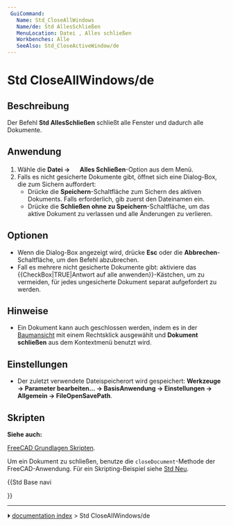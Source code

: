 ```yaml
---
 GuiCommand:
   Name: Std_CloseAllWindows
   Name/de: Std AllesSchließen
   MenuLocation: Datei , Alles schließen
   Workbenches: Alle
   SeeAlso: Std_CloseActiveWindow/de
---
```


# Std CloseAllWindows/de

## Beschreibung

Der Befehl **Std AllesSchließen** schließt alle Fenster und dadurch alle Dokumente.

## Anwendung

1.  Wähle die **Datei → <img src="images/Std_CloseAllWindows.svg" width=16px> Alles Schließen**-Option aus dem Menü.
2.  Falls es nicht gesicherte Dokumente gibt, öffnet sich eine Dialog-Box, die zum Sichern auffordert:
    -   Drücke die **Speichern**-Schaltfläche zum Sichern des aktiven Dokuments. Falls erforderlich, gib zuerst den Dateinamen ein.
    -   Drücke die **Schließen ohne zu Speichern**-Schaltfläche, um das aktive Dokument zu verlassen und alle Änderungen zu verlieren.

## Optionen

-   Wenn die Dialog-Box angezeigt wird, drücke **Esc** oder die **Abbrechen**-Schaltfläche, um den Befehl abzubrechen.
-   Fall es mehrere nicht gesicherte Dokumente gibt: aktiviere das {{CheckBox|TRUE|Antwort auf alle anwenden}}-Kästchen, um zu vermeiden, für jedes ungesicherte Dokument separat aufgefordert zu werden.

## Hinweise

-   Ein Dokument kann auch geschlossen werden, indem es in der [Baumansicht](Tree_view/de.md) mit einem Rechtsklick ausgewählt und **Dokument schließen** aus dem Kontextmenü benutzt wird.

## Einstellungen

-   Der zuletzt verwendete Dateispeicherort wird gespeichert: **Werkzeuge → Parameter bearbeiten... → BasisAnwendung → Einstellungen → Allgemein → FileOpenSavePath**.

## Skripten


**Siehe auch:**

[FreeCAD Grundlagen Skripten](FreeCAD_Scripting_Basics/de.md).

Um ein Dokument zu schließen, benutze die `closeDocument`-Methode der FreeCAD-Anwendung. Für ein Skripting-Beispiel siehe [Std Neu](Std_New/de.md).





{{Std Base navi

}}



---
⏵ [documentation index](../README.md) > Std CloseAllWindows/de
